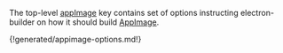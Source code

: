 The top-level [appImage](configuration.md#Configuration-appImage) key contains set of options instructing electron-builder on how it should build [AppImage](https://appimage.org/).

{!generated/appimage-options.md!}